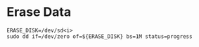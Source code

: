 # Erase Data

```shell
ERASE_DISK=/dev/sd<i>
sudo dd if=/dev/zero of=${ERASE_DISK} bs=1M status=progress
```
